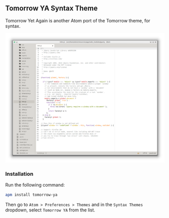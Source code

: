 ## Tomorrow YA Syntax Theme

Tomorrow Yet Again is another Atom port of the Tomorrow theme, for syntax.

![Tomorrow Syntax Theme](https://raw.githubusercontent.com/forivall/atom-tomorrow-ya/master/screenshot.png)

### Installation

Run the following command:

```sh
apm install tomorrow-ya
```

Then go to `Atom > Preferences > Themes` and in the `Syntax Themes` dropdown, select `Tomorrow YA` from the list.
